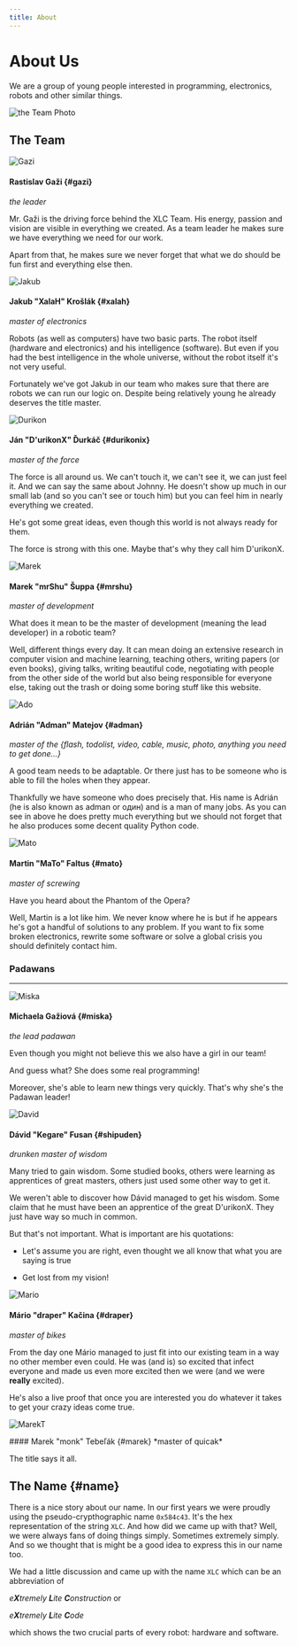 ```yaml
---
title: About
---
```


# About Us

We are a group of young people interested in programming, electronics, robots
and other similar things. 


<div class="center_photo" markdown="1">

![the Team Photo](/img/team.png)

</div>

The Team
--------

<!-- Gazi --> 
<div class="photo" markdown="1">

![Gazi](/img/avatars/gazi.png)

</div>

<div class="about" markdown="1">

#### Rastislav Gaži  {#gazi}
*the leader* 

Mr. Gaži is the driving force behind the XLC Team. His energy, passion and
vision are visible in everything we created. As a team leader he makes sure we
have everything we need for our work. 

Apart from that, he makes sure we never forget that what we do should be fun 
first and everything else then.

</div>

<div class='clear'></div>
<!-- /Gazi  --> 

<!-- Jakub -->
<div class="photo" markdown="1">

![Jakub](/img/avatars/jakub.png)

</div>

<div class="about" markdown="1">

#### Jakub "XalaH" Krošlák   {#xalah}
*master of electronics*

Robots (as well as computers) have two basic parts. The robot itself (hardware
and electronics) and his intelligence (software). But even if you had the best
intelligence in the whole universe, without the robot itself it's not very
useful. 

Fortunately we've got Jakub in our team who makes sure that there are robots we
can run our logic on. Despite being relatively young he already deserves the
title master.

</div>

<div class='clear'></div>
<!-- /Jakub --> 

<!-- durikon --> 
<div class="photo" markdown="1">

![Durikon](/img/avatars/durikon.png)

</div>

<div class="about" markdown="1">

#### Ján "D'urikonX" Ďurkáč {#durikonix}
*master of the force*

The force is all around us. We can't touch it, we can't see it, we can just
feel it. And we can say the same about Johnny. He doesn't show up much in our
small lab (and so you can't see or touch him) but you can feel him in nearly
everything we created. 

He's got some great ideas, even though this world is not always ready for them.

The force is strong with this one. Maybe that's why they call him D'urikonX.

</div>

<div class='clear'></div>
<!-- /durikon --> 

<!-- mrshu -->
<div class="photo" markdown="1">

![Marek](/img/avatars/mareks.png)

</div>

<div class="about" markdown="1">

#### Marek "mrShu" Šuppa  {#mrshu}
*master of development* 

What does it mean to be the master of development (meaning the lead developer) 
in a robotic team? 

Well, different 
things every day. It can mean doing an extensive research in computer vision and
machine learning, teaching others, writing papers (or even books), giving
talks, writing beautiful code, negotiating with people from the other side of 
the world but also being responsible for everyone else, taking out the trash or
doing some boring stuff like this website.

</div>

<div class='clear'></div>
<!-- /mrshu --> 

<!-- ado --> 
<div class="photo" markdown="1">

![Ado](/img/avatars/ado.png)

</div>

<div class="about" markdown="1">

#### Adrián "Adman" Matejov   {#adman}
*master of the {flash, todolist, video, cable, music, photo, anything you need
to get done...}*

A good team needs to be adaptable. Or there just has to be someone who is able
to fill the holes when they appear. 

Thankfully we have someone who does precisely that. His name is Adrián (he is
also known as adman or один) and is a man of many jobs. As you can see in above
he does pretty much everything but we should not forget that he also produces
some decent quality Python code.

</div>

<div class='clear'></div>
<!-- /ado  -->

<!-- mato -->
<div class="photo" markdown="1">

![Mato](/img/avatars/mato.png)

</div>

<div class="about" markdown="1">

#### Martin "MaTo" Faltus   {#mato}
*master of screwing*

Have you heard about the Phantom of the Opera? 

Well, Martin is a lot like him.
We never know where he is but if he appears he's got a handful of solutions
to any problem. If you want to fix some broken electronics, 
rewrite some software or solve a global crisis you should definitely contact him.

</div>

<div class='clear'></div>
<!-- /mato -->

### Padawans
------------


<!-- miska -->
<div class="photo" markdown="1">

![Miska](/img/avatars/miska.png)

</div>

<div class="about" markdown="1">

#### Michaela Gažiová  {#miska}
*the lead padawan*

Even though you might not believe this we also have a girl in our team! 

And guess what? She does some real programming! 

Moreover, she's able to learn new things very quickly. That's why she's the
Padawan leader!


</div>

<div class='clear'></div>
<!-- /miska -->


<!-- david -->
<div class="photo" markdown="1">

![David](/img/avatars/david.png)

</div>

<div class="about" markdown="1">

#### Dávid "Kegare" Fusan  {#shipuden}
*drunken master of wisdom*

Many tried to gain wisdom. Some studied books, others were learning as
apprentices of great masters, others just used some other way to get it.

We weren't able to discover how Dávid managed to get his wisdom. Some claim
that he must have been an apprentice of the great D'urikonX. They just have way
so much in common.

But that's not important. What is important are his quotations:

- Let's assume you are right, even thought we all know that what you are saying
  is true

- Get lost from my vision!

</div>

<div class='clear'></div>
<!-- /david -->


<!-- mario -->
<div class="photo" markdown="1">

![Mario](/img/avatars/mario.png)

</div>

<div class="about" markdown="1">

#### Mário "draper" Kačina {#draper}
*master of bikes*

From the day one Mário managed to just fit into our existing team in a way no
other member even could. He was (and is) so excited that infect everyone and
made us even more excited then we were (and we were **really** excited). 

He's also a live proof that once you are interested you do whatever it takes to
get your crazy ideas come true. 



</div>

<div class='clear'></div>
<!-- /david -->


<!-- marekt -->
<div class="photo" markdown="1">

![MarekT](/img/avatars/marekt.png)

</div>

<div class="about" markdown="1">
#### Marek "monk" Tebeľák {#marek}
*master of quicak*

The title says it all. 

</div>
<div class='clear'></div>
<!-- /marekt -->


The Name {#name}
--------

There is a nice story about our name. In our first years we were proudly using
the pseudo-crypthographic name `0x584c43`. It's the hex representation of the
string `XLC`. And how did we came up with that? Well, we were always fans of
doing things simply. Sometimes extremely simply. And so we thought that is 
might be a good idea to express this in our name too. 

We had a little discussion and came up with the name `XLC` which can be
an abbreviation of 

*e**X**tremely **L**ite **C**onstruction* or

*e**X**tremely **L**ite **C**ode* 

which shows the two crucial parts of every robot: hardware and software.



